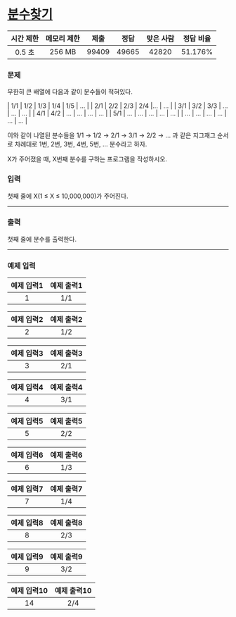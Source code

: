 # [분수찾기](https://www.acmicpc.net/problem/1193)

<div align = center>

| 시간 제한 | 메모리 제한 | 제출  | 정답  | 맞은 사람 | 정답 비율 |
| :-------: | :---------: | :---: | :---: | :-------: | :-------: |
|  0.5 초   |   256 MB    | 99409 | 49665 |   42820   |  51.176%  |

</div>

### 문제

무한히 큰 배열에 다음과 같이 분수들이 적혀있다.

| 1/1 | 1/2 | 1/3 | 1/4 | 1/5 | ... |
| 2/1 | 2/2 | 2/3 | 2/4 |... | ... |
| 3/1 | 3/2 | 3/3 | ... | ... | ... |
| 4/1 | 4/2 | ... | ... | ... | ... |
| 5/1 | ... | ... | ... | ... | ... |
| ... | ... | ... | ... | ... | ... |

이와 같이 나열된 분수들을 1/1 → 1/2 → 2/1 → 3/1 → 2/2 → … 과 같은 지그재그 순서로 차례대로 1번, 2번, 3번, 4번, 5번, … 분수라고 하자.

X가 주어졌을 때, X번째 분수를 구하는 프로그램을 작성하시오.

### 입력

첫째 줄에 X(1 ≤ X ≤ 10,000,000)가 주어진다.

---

### 출력

첫째 줄에 분수를 출력한다.

---

### 예제 입력

| 예제 입력1 | 예제 출력1 |
| :--------: | :--------: |
|     1      |    1/1     |

| 예제 입력2 | 예제 출력2 |
| :--------: | :--------: |
|     2      |    1/2     |

| 예제 입력3 | 예제 출력3 |
| :--------: | :--------: |
|     3      |    2/1     |

| 예제 입력4 | 예제 출력4 |
| :--------: | :--------: |
|     4      |    3/1     |

| 예제 입력5 | 예제 출력5 |
| :--------: | :--------: |
|     5      |    2/2     |

| 예제 입력6 | 예제 출력6 |
| :--------: | :--------: |
|     6      |    1/3     |

| 예제 입력7 | 예제 출력7 |
| :--------: | :--------: |
|     7      |    1/4     |

| 예제 입력8 | 예제 출력8 |
| :--------: | :--------: |
|     8      |    2/3     |

| 예제 입력9 | 예제 출력9 |
| :--------: | :--------: |
|     9      |    3/2     |

| 예제 입력10 | 예제 출력10 |
| :---------: | :---------: |
|     14      |     2/4     |
